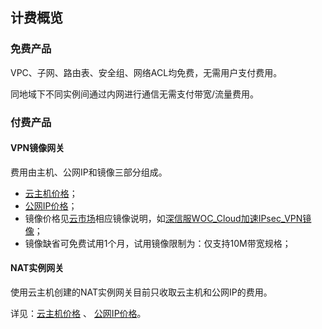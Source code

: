 ## 计费概览

### 免费产品

VPC、子网、路由表、安全组、网络ACL均免费，无需用户支付费用。

同地域下不同实例间通过内网进行通信无需支付带宽/流量费用。



### 付费产品

#### VPN镜像网关

费用由主机、公网IP和镜像三部分组成。

- [云主机价格](/documentation/Elastic-Compute/Virtual-Machines/Pricing/Price-Overview.md)；
- [公网IP价格](/documentation/Networking/Elastic-IP/Pricing/Price-Overview.md)；
- 镜像价格见[云市场](https://market.jdcloud.com/)相应镜像说明，如[深信服WOC_Cloud加速IPsec_VPN镜像](https://market.jdcloud.com/520009.html)；
- 镜像缺省可免费试用1个月，试用镜像限制为：仅支持10M带宽规格；



#### NAT实例网关

使用云主机创建的NAT实例网关目前只收取云主机和公网IP的费用。

详见：[云主机价格](/documentation/Elastic-Compute/Virtual-Machines/Pricing/Billing-Overview.md) 、
[公网IP价格](/documentation/Networking/Elastic-IP/Pricing/Price-Overview.md)。
